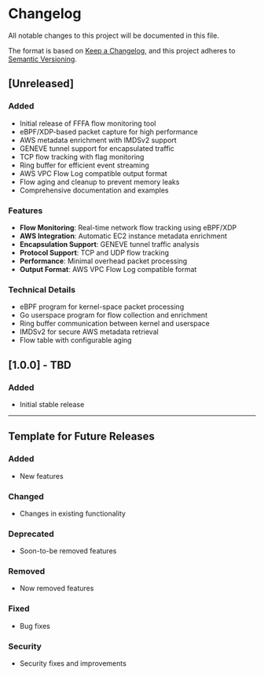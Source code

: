 # Changelog

All notable changes to this project will be documented in this file.

The format is based on [Keep a Changelog](https://keepachangelog.com/en/1.0.0/),
and this project adheres to [Semantic Versioning](https://semver.org/spec/v2.0.0.html).

## [Unreleased]

### Added
- Initial release of FFFA flow monitoring tool
- eBPF/XDP-based packet capture for high performance
- AWS metadata enrichment with IMDSv2 support
- GENEVE tunnel support for encapsulated traffic
- TCP flow tracking with flag monitoring
- Ring buffer for efficient event streaming
- AWS VPC Flow Log compatible output format
- Flow aging and cleanup to prevent memory leaks
- Comprehensive documentation and examples

### Features
- **Flow Monitoring**: Real-time network flow tracking using eBPF/XDP
- **AWS Integration**: Automatic EC2 instance metadata enrichment
- **Encapsulation Support**: GENEVE tunnel traffic analysis
- **Protocol Support**: TCP and UDP flow tracking
- **Performance**: Minimal overhead packet processing
- **Output Format**: AWS VPC Flow Log compatible format

### Technical Details
- eBPF program for kernel-space packet processing
- Go userspace program for flow collection and enrichment
- Ring buffer communication between kernel and userspace
- IMDSv2 for secure AWS metadata retrieval
- Flow table with configurable aging

## [1.0.0] - TBD

### Added
- Initial stable release

---

## Template for Future Releases

### Added
- New features

### Changed
- Changes in existing functionality

### Deprecated
- Soon-to-be removed features

### Removed
- Now removed features

### Fixed
- Bug fixes

### Security
- Security fixes and improvements

